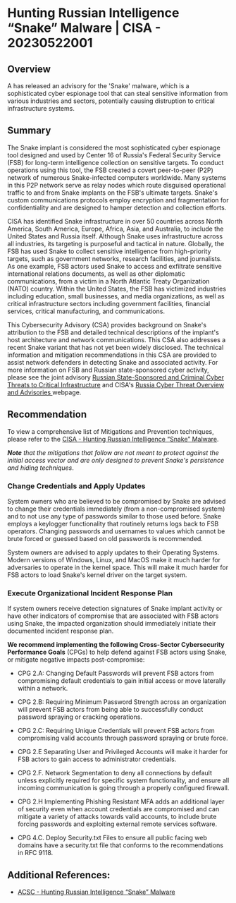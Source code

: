 # Hunting Russian Intelligence “Snake” Malware | CISA - 20230522001

## Overview
A has released an advisory for the 'Snake' malware, which is a sophisticated cyber espionage tool that can steal sensitive information from various industries and sectors, potentially causing distruption to critical infrastructure systems.

## Summary
The Snake implant is considered the most sophisticated cyber espionage tool designed and used by Center 16 of Russia's Federal Security Service (FSB) for long-term intelligence collection on sensitive targets. To conduct operations using this tool, the FSB created a covert peer-to-peer (P2P) network of numerous Snake-infected computers worldwide. Many systems in this P2P network serve as relay nodes which route disguised operational traffic to and from Snake implants on the FSB's ultimate targets. Snake's custom communications protocols employ encryption and fragmentation for confidentiality and are designed to hamper detection and collection efforts.

CISA has identified Snake infrastructure in over 50 countries across North America, South America, Europe, Africa, Asia, and Australia, to include the United States and Russia itself. Although Snake uses infrastructure across all industries, its targeting is purposeful and tactical in nature. Globally, the FSB has used Snake to collect sensitive intelligence from high-priority targets, such as government networks, research facilities, and journalists. As one example, FSB actors used Snake to access and exfiltrate sensitive international relations documents, as well as other diplomatic communications, from a victim in a North Atlantic Treaty Organization (NATO) country. Within the United States, the FSB has victimized industries including education, small businesses, and media organizations, as well as critical infrastructure sectors including government facilities, financial services, critical manufacturing, and communications.

This Cybersecurity Advisory (CSA) provides background on Snake's attribution to the FSB and detailed technical descriptions of the implant's host architecture and network communications. This CSA also addresses a recent Snake variant that has not yet been widely disclosed. The technical information and mitigation recommendations in this CSA are provided to assist network defenders in detecting Snake and associated activity. For more information on FSB and Russian state-sponsored cyber activity, please see the joint advisory [Russian State-Sponsored and Criminal Cyber Threats to Critical Infrastructure](https://www.cisa.gov/news-events/cybersecurity-advisories/aa22-110a) and CISA's [Russia Cyber Threat Overview and Advisories ](https://www.cisa.gov/russia)webpage.

## Recommendation

To view a comprehensive list of Mitigations and Prevention techniques, please refer to the [CISA - Hunting Russian Intelligence “Snake” Malware](https://www.cyber.gov.au/about-us/advisories/hunting-russian-intelligence-snake-malware).

***Note** that the mitigations that follow are not meant to protect against the initial access vector and are only designed to prevent Snake's persistence and hiding techniques*.

### Change Credentials and Apply Updates
System owners who are believed to be compromised by Snake are advised to change their credentials immediately (from a non-compromised system) and to not use any type of passwords similar to those used before. Snake employs a keylogger functionality that routinely returns logs back to FSB operators. Changing passwords and usernames to values which cannot be brute forced or guessed based on old passwords is recommended.

System owners are advised to apply updates to their Operating Systems. Modern versions of Windows, Linux, and MacOS make it much harder for adversaries to operate in the kernel space. This will make it much harder for FSB actors to load Snake's kernel driver on the target system.

### Execute Organizational Incident Response Plan

If system owners receive detection signatures of Snake implant activity or have other indicators of compromise that are associated with FSB actors using Snake, the impacted organization should immediately initiate their documented incident response plan.

**We recommend implementing the following Cross-Sector Cybersecurity Performance Goals** (CPGs) to help defend against FSB actors using Snake, or mitigate negative impacts post-compromise:

* CPG 2.A: Changing Default Passwords will prevent FSB actors from compromising default credentials to gain initial access or move laterally within a network.

* CPG 2.B: Requiring Minimum Password Strength across an organization will prevent FSB actors from being able to successfully conduct password spraying or cracking operations.

* CPG 2.C: Requiring Unique Credentials will prevent FSB actors from compromising valid accounts through password spraying or brute force.

* CPG 2.E Separating User and Privileged Accounts will make it harder for FSB actors to gain access to administrator credentials.

* CPG 2.F. Network Segmentation to deny all connections by default unless explicitly required for specific system functionality, and ensure all incoming communication is going through a properly configured firewall.

* CPG 2.H Implementing Phishing Resistant MFA adds an additional layer of security even when account credentials are compromised and can mitigate a variety of attacks towards valid accounts, to include brute forcing passwords and exploiting external remote services software.

* CPG 4.C. Deploy Security.txt Files to ensure all public facing web domains have a security.txt file that conforms to the recommendations in RFC 9118.

## Additional References:
* [ACSC - Hunting Russian Intelligence “Snake” Malware](https://www.cyber.gov.au/about-us/advisories/hunting-russian-intelligence-snake-malware)